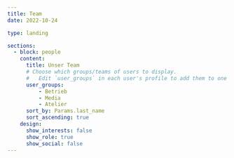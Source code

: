 ```yaml
---
title: Team
date: 2022-10-24

type: landing

sections:
  - block: people
    content:
      title: Unser Team
      # Choose which groups/teams of users to display.
      #   Edit `user_groups` in each user's profile to add them to one or more of these groups.
      user_groups:
          - Betrieb
          - Media
          - Atelier
      sort_by: Params.last_name
      sort_ascending: true
    design:
      show_interests: false
      show_role: true
      show_social: false
---
```

